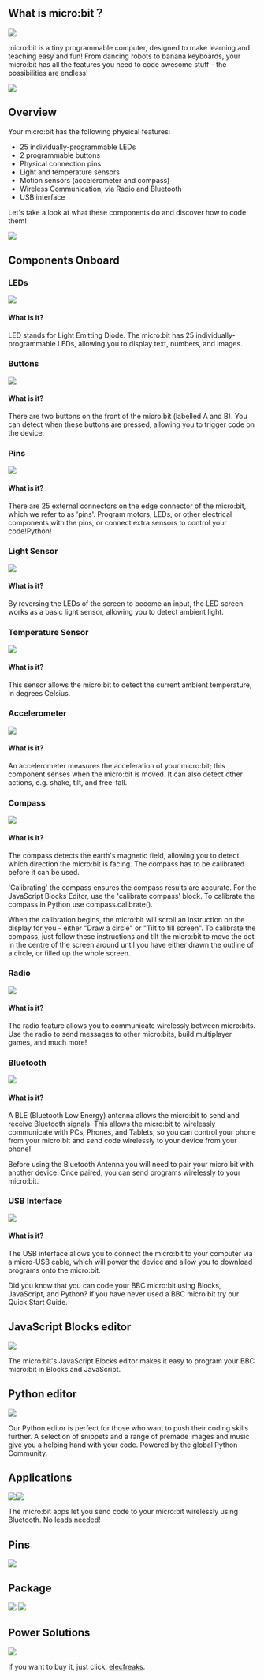 ## What is micro:bit？

![](https://i.imgur.com/086NL3m.gif)

micro:bit is a tiny programmable computer, designed to make learning and teaching easy and fun!
From dancing robots to banana keyboards, your micro:bit has all the features you need to code awesome stuff - the possibilities are endless!

![](https://i.imgur.com/OyxWBWs.jpg)

## Overview

Your micro:bit has the following physical features:

- 25 individually-programmable LEDs
- 2 programmable buttons
- Physical connection pins
- Light and temperature sensors
- Motion sensors (accelerometer and compass)
- Wireless Communication, via Radio and Bluetooth
- USB interface

Let's take a look at what these components do and discover how to code them!


![](https://i.imgur.com/8bWGSOJ.jpg)

## Components Onboard

### LEDs

![](https://i.imgur.com/uSa7mXL.gif)

#### What is it?  
LED stands for Light Emitting Diode. The micro:bit has 25 individually-programmable LEDs, allowing you to display text, numbers, and images.

### Buttons

![](https://i.imgur.com/AdpnU87.png)

#### What is it?  
There are two buttons on the front of the micro:bit (labelled A and B). You can detect when these buttons are pressed, allowing you to trigger code on the device.

### Pins

![](https://i.imgur.com/emzEbmB.png)

#### What is it?  
There are 25 external connectors on the edge connector of the micro:bit, which we refer to as 'pins'. Program motors, LEDs, or other electrical components with the pins, or connect extra sensors to control your code!Python!

### Light Sensor

![](https://i.imgur.com/Kaw0TPj.png)

#### What is it?  
By reversing the LEDs of the screen to become an input, the LED screen works as a basic light sensor, allowing you to detect ambient light.

### Temperature Sensor

![](https://i.imgur.com/vjmyeO5.png)

#### What is it?  
This sensor allows the micro:bit to detect the current ambient temperature, in degrees Celsius.

### Accelerometer

![](https://i.imgur.com/iLPabsu.png)

#### What is it?  
An accelerometer measures the acceleration of your micro:bit; this component senses when the micro:bit is moved. It can also detect other actions, e.g. shake, tilt, and free-fall.

### Compass

![](https://i.imgur.com/eHO69bS.png)

#### What is it?  
The compass detects the earth's magnetic field, allowing you to detect which direction the micro:bit is facing. The compass has to be calibrated before it can be used.

'Calibrating' the compass ensures the compass results are accurate. For the JavaScript Blocks Editor, use the 'calibrate compass' block. To calibrate the compass in Python use compass.calibrate().

When the calibration begins, the micro:bit will scroll an instruction on the display for you - either "Draw a circle" or "Tilt to fill screen". To calibrate the compass, just follow these instructions and tilt the micro:bit to move the dot in the centre of the screen around until you have either drawn the outline of a circle, or filled up the whole screen.

### Radio

![](https://i.imgur.com/q5mAk0y.png)

#### What is it?  
The radio feature allows you to communicate wirelessly between micro:bits. Use the radio to send messages to other micro:bits, build multiplayer games, and much more!

### Bluetooth

![](https://i.imgur.com/1E2SVgS.png)

#### What is it?  
A BLE (Bluetooth Low Energy) antenna allows the micro:bit to send and receive Bluetooth signals. This allows the micro:bit to wirelessly communicate with PCs, Phones, and Tablets, so you can control your phone from your micro:bit and send code wirelessly to your device from your phone!

Before using the Bluetooth Antenna you will need to pair your micro:bit with another device. Once paired, you can send programs wirelessly to your micro:bit.

### USB Interface

![](https://i.imgur.com/GOxhiWl.gif)

#### What is it?  
 The USB interface allows you to connect the micro:bit to your computer via a micro-USB cable, which will power the device and allow you to download programs onto the micro:bit.

Did you know that you can code your BBC micro:bit using Blocks, JavaScript, and Python?
If you have never used a BBC micro:bit try our Quick Start Guide.

## JavaScript Blocks editor

![](https://i.imgur.com/RIWoR6w.png)

The micro:bit's JavaScript Blocks editor makes it easy to program your BBC micro:bit in Blocks and JavaScript.

## Python editor

![](https://i.imgur.com/IydnMFf.png)

Our Python editor is perfect for those who want to push their coding skills further. A selection of snippets and a range of premade images and music give you a helping hand with your code. Powered by the global Python Community.

## Applications

![](https://i.imgur.com/GILajFg.png)![](https://i.imgur.com/ZH5GlFc.png)

The micro:bit apps let you send code to your micro:bit wirelessly using Bluetooth. No leads needed!

## Pins

![](https://i.imgur.com/Hoa7saQ.jpg)

## Package

![](https://i.imgur.com/n4uMIPY.jpg)
![](https://i.imgur.com/F7UPhn6.jpg)

## Power Solutions

![](https://i.imgur.com/x1cCW5v.png)

If you want to buy it, just click: [elecfreaks](https://www.elecfreaks.com/estore/).
